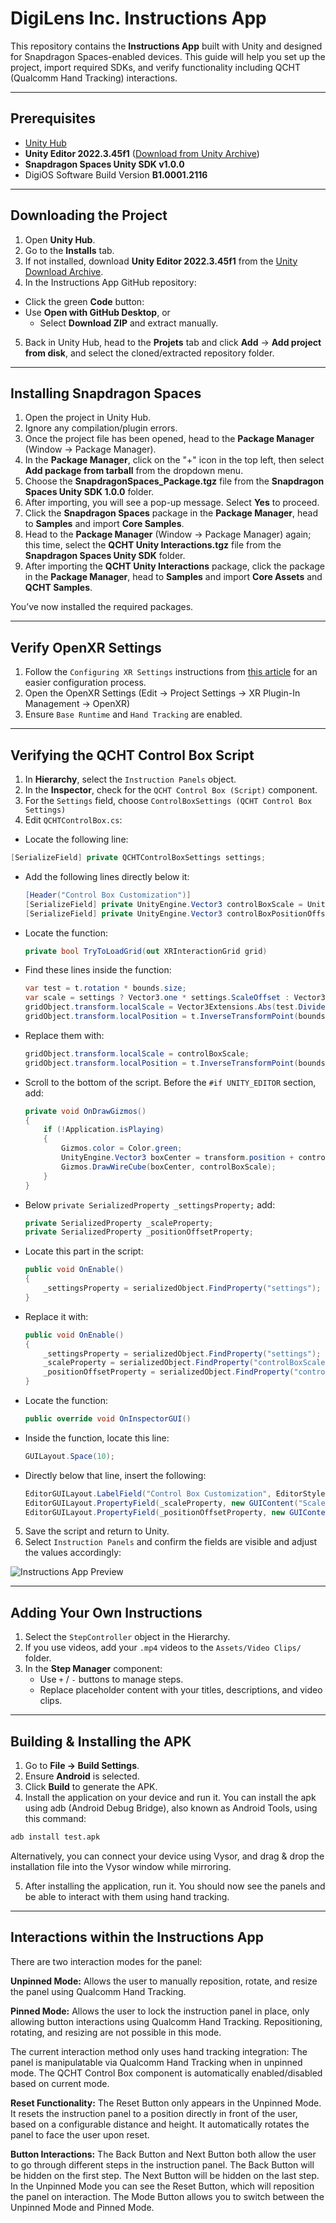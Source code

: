 # DigiLens Inc. Instructions App

This repository contains the **Instructions App** built with Unity and designed for Snapdragon Spaces-enabled devices. This guide will help you set up the project, import required SDKs, and verify functionality including QCHT (Qualcomm Hand Tracking) interactions.

---

## Prerequisites

- [Unity Hub](https://unity.com/download)
- **Unity Editor 2022.3.45f1** ([Download from Unity Archive](https://unity.com/releases/editor/archive))
- **Snapdragon Spaces Unity SDK v1.0.0**
- DigiOS Software Build Version **B1.0001.2116**

---

## Downloading the Project

1. Open **Unity Hub**.
2. Go to the **Installs** tab.
3. If not installed, download **Unity Editor 2022.3.45f1** from the [Unity Download Archive](https://unity.com/releases/editor/archive).
4. In the Instructions App GitHub repository:
- Click the green **Code** button:
- Use **Open with GitHub Desktop**, or
  - Select **Download ZIP** and extract manually.
5. Back in Unity Hub, head to the **Projets** tab and click **Add** → **Add project from disk**, and select the cloned/extracted repository folder.

---

## Installing Snapdragon Spaces

1. Open the project in Unity Hub.
2. Ignore any compilation/plugin errors.
3. Once the project file has been opened, head to the **Package Manager** (Window → Package Manager).
4. In the **Package Manager**, click on the "+" icon in the top left, then select **Add package from tarball** from the dropdown menu.
5. Choose the **SnapdragonSpaces_Package.tgz** file from the **Snapdragon Spaces Unity SDK 1.0.0** folder.
6. After importing, you will see a pop-up message. Select **Yes** to proceed.
7. Click the **Snapdragon Spaces** package in the **Package Manager**, head to **Samples** and import **Core Samples**.
8. Head to the **Package Manager** (Window → Package Manager) again; this time, select the **QCHT Unity Interactions.tgz** file from the **Snapdragon Spaces Unity SDK** folder.
9. After importing the **QCHT Unity Interactions** package, click the package in the **Package Manager**, head to **Samples** and import **Core Assets** and **QCHT Samples**.

You’ve now installed the required packages.

---

## Verify OpenXR Settings

1. Follow the `Configuring XR Settings` instructions from [this article](https://developer.digilens.com/hc/en-us/articles/36241428293659-Developing-for-Snapdragon-Spaces-1-0-1#h_01JF93CTK84V4FPSYS8Y8QEB31) for an easier configuration process.
2. Open the OpenXR Settings (Edit → Project Settings → XR Plugin-In Management → OpenXR)
3. Ensure `Base Runtime` and `Hand Tracking` are enabled.

---

## Verifying the QCHT Control Box Script

1. In **Hierarchy**, select the `Instruction Panels` object.
2. In the **Inspector**, check for the `QCHT Control Box (Script)` component.
3. For the `Settings` field, choose `ControlBoxSettings (QCHT Control Box Settings)`
4. Edit `QCHTControlBox.cs`:
   
  - Locate the following line:

  ```csharp
  [SerializeField] private QCHTControlBoxSettings settings;
  ```

- Add the following lines directly below it:

  ```csharp
  [Header("Control Box Customization")]
  [SerializeField] private UnityEngine.Vector3 controlBoxScale = UnityEngine.Vector3.one;
  [SerializeField] private UnityEngine.Vector3 controlBoxPositionOffset = UnityEngine.Vector3.zero;
  ```

- Locate the function:

  ```csharp
  private bool TryToLoadGrid(out XRInteractionGrid grid)
  ```

- Find these lines inside the function:

  ```csharp
  var test = t.rotation * bounds.size;
  var scale = settings ? Vector3.one * settings.ScaleOffset : Vector3.one;
  gridObject.transform.localScale = Vector3Extensions.Abs(test.Divide(t.lossyScale)) + scale;
  gridObject.transform.localPosition = t.InverseTransformPoint(bounds.center);
  ```

- Replace them with:

  ```csharp
  gridObject.transform.localScale = controlBoxScale;
  gridObject.transform.localPosition = t.InverseTransformPoint(bounds.center) + controlBoxPositionOffset;
  ```

- Scroll to the bottom of the script. Before the `#if UNITY_EDITOR` section, add:

  ```csharp
  private void OnDrawGizmos()
  {
      if (!Application.isPlaying)
      {
          Gizmos.color = Color.green;
          UnityEngine.Vector3 boxCenter = transform.position + controlBoxPositionOffset;
          Gizmos.DrawWireCube(boxCenter, controlBoxScale);
      }
  }
  ```

- Below `private SerializedProperty _settingsProperty;` add:

  ```csharp
  private SerializedProperty _scaleProperty;
  private SerializedProperty _positionOffsetProperty;
  ```

- Locate this part in the script:

  ```csharp
  public void OnEnable()
  {
      _settingsProperty = serializedObject.FindProperty("settings");
  }
  ```

- Replace it with:

  ```csharp
  public void OnEnable()
  {
      _settingsProperty = serializedObject.FindProperty("settings");
      _scaleProperty = serializedObject.FindProperty("controlBoxScale");
      _positionOffsetProperty = serializedObject.FindProperty("controlBoxPositionOffset");
  }
  ```

- Locate the function:

  ```csharp
  public override void OnInspectorGUI()
  ```

- Inside the function, locate this line:

  ```csharp
  GUILayout.Space(10);
  ```

- Directly below that line, insert the following:

  ```csharp
  EditorGUILayout.LabelField("Control Box Customization", EditorStyles.boldLabel);
  EditorGUILayout.PropertyField(_scaleProperty, new GUIContent("Scale"));
  EditorGUILayout.PropertyField(_positionOffsetProperty, new GUIContent("Position Offset"));
  ```    
5. Save the script and return to Unity.
6. Select `Instruction Panels` and confirm the fields are visible and adjust the values accordingly:

![Instructions App Preview](Assets/Repository/repo_image.png)

---

## Adding Your Own Instructions

1. Select the `StepController` object in the Hierarchy.
2. If you use videos, add your `.mp4` videos to the `Assets/Video Clips/` folder.
3. In the **Step Manager** component:
   - Use `+` / `-` buttons to manage steps.
   - Replace placeholder content with your titles, descriptions, and video clips.

---

## Building & Installing the APK

1. Go to **File → Build Settings**.
2. Ensure **Android** is selected.
3. Click **Build** to generate the APK.
4. Install the application on your device and run it. You can install the apk using adb (Android Debug Bridge), also known as Android Tools, using this command:
  ```bash
  adb install test.apk
  ```
  Alternatively, you can connect your device using Vysor, and drag & drop the installation file into the Vysor window while mirroring.
  
5. After installing the application, run it. You should now see the panels and be able to interact with them using hand tracking.

---

## Interactions within the Instructions App

There are two interaction modes for the panel:

**Unpinned Mode:** Allows the user to manually reposition, rotate, and resize the panel using Qualcomm Hand Tracking.

**Pinned Mode:** Allows the user to lock the instruction panel in place, only allowing button interactions using Qualcomm Hand Tracking. Repositioning, rotating, and resizing are not possible in this mode.

The current interaction method only uses hand tracking integration:
The panel is manipulatable via Qualcomm Hand Tracking when in unpinned mode.
The QCHT Control Box component is automatically enabled/disabled based on current mode.

**Reset Functionality:**
The Reset Button only appears in the Unpinned Mode. It resets the instruction panel to a position directly in front of the user, based on a configurable distance and height. It automatically rotates the panel to face the user upon reset.

**Button Interactions:**
The Back Button and Next Button both allow the user to go through different steps in the instruction panel. The Back Button will be hidden on the first step. The Next Button will be hidden on the last step.
In the Unpinned Mode you can see the Reset Button, which will reposition the panel on interaction.
The Mode Button allows you to switch between the Unpinned Mode and Pinned Mode.
